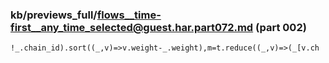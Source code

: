 ### kb/previews_full/flows__time-first__any_time_selected@guest.har.part072.md (part 002)

```md
!_.chain_id).sort((_,v)=>v.weight-_.weight),m=t.reduce((_,v)=>(_[v.ch
```

```
